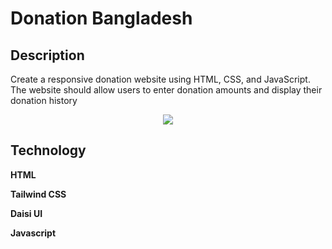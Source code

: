 # Donation Bangladesh 

## Description

Create a responsive donation website using HTML, CSS, and JavaScript. The website should allow users to enter donation amounts and display their donation history


<p align="center">
    <img src="./images/donation-page.png">
</p>



## Technology

**HTML** 

**Tailwind CSS** 

**Daisi UI** 

**Javascript** 

